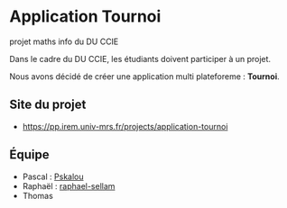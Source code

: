 # Application Tournoi
projet maths info du DU CCIE

Dans le cadre du DU CCIE, les étudiants doivent participer à un projet.

Nous avons décidé de créer une application multi plateforeme : **Tournoi**.

## Site du projet

* https://pp.irem.univ-mrs.fr/projects/application-tournoi


## Équipe

* Pascal : [Pskalou](https://github.com/Pskalou)
* Raphaël : [raphael-sellam](https://github.com/raphael-sellam)
* Thomas
